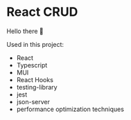 # React CRUD

Hello there 🙂

Used in this project:
- React
- Typescript
- MUI
- React Hooks
- testing-library
- jest
- json-server
- performance optimization techniques
